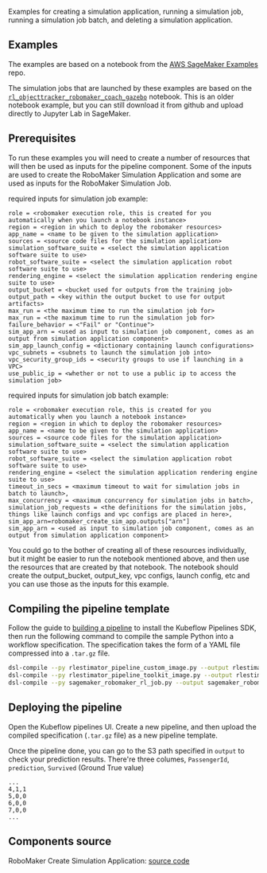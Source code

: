 Examples for creating a simulation application, running a simulation job, running a simulation job batch, and deleting a simulation application.

## Examples

The examples are based on a notebook from the [AWS SageMaker Examples](https://github.com/aws/amazon-sagemaker-examples) repo.

The simulation jobs that are launched by these examples are based on the
[`rl_objecttracker_robomaker_coach_gazebo`](https://github.com/aws/amazon-sagemaker-examples/tree/3de42334720a7197ea1f15395b66c44cf5ef7fd4/reinforcement_learning/rl_objecttracker_robomaker_coach_gazebo) notebook.
This is an older notebook example, but you can still download it from github and upload directly to Jupyter Lab in SageMaker.

## Prerequisites

To run these examples you will need to create a number of resources that will then be used as inputs for the pipeline component.
Some of the inputs are used to create the RoboMaker Simulation Application and some are used as inputs for the RoboMaker
Simulation Job.

required inputs for simulation job example:

```
role = <robomaker execution role, this is created for you automatically when you launch a notebook instance>
region = <region in which to deploy the robomaker resources>
app_name = <name to be given to the simulation application>
sources = <source code files for the simulation application>
simulation_software_suite = <select the simulation application software suite to use>
robot_software_suite = <select the simulation application robot software suite to use>
rendering_engine = <select the simulation application rendering engine suite to use>
output_bucket = <bucket used for outputs from the training job>
output_path = <key within the output bucket to use for output artifacts>
max_run = <the maximum time to run the simulation job for>
max_run = <the maximum time to run the simulation job for>
failure_behavior = <"Fail" or "Continue">
sim_app_arn = <used as input to simulation job component, comes as an output from simulation application component>
sim_app_launch_config = <dictionary containing launch configurations>
vpc_subnets = <subnets to launch the simulation job into>
vpc_security_group_ids = <security groups to use if launching in a VPC>
use_public_ip = <whether or not to use a public ip to access the simulation job>
```

required inputs for simulation job batch example:

```
role = <robomaker execution role, this is created for you automatically when you launch a notebook instance>
region = <region in which to deploy the robomaker resources>
app_name = <name to be given to the simulation application>
sources = <source code files for the simulation application>
simulation_software_suite = <select the simulation application software suite to use>
robot_software_suite = <select the simulation application robot software suite to use>
rendering_engine = <select the simulation application rendering engine suite to use>
timeout_in_secs = <maximum timeout to wait for simulation jobs in batch to launch>,
max_concurrency = <maximum concurrency for simulation jobs in batch>,
simulation_job_requests = <the definitions for the simulation jobs, things like launch configs and vpc configs are placed in here>,
sim_app_arn=robomaker_create_sim_app.outputs["arn"]
sim_app_arn = <used as input to simulation job component, comes as an output from simulation application component>
```

You could go to the bother of creating all of these resources individually, but it might be easier to run the notebook
mentioned above, and then use the resources that are created by that notebook. The notebook should create the output_bucket,
output_key, vpc configs, launch config, etc and you can use those as the inputs for this example.

## Compiling the pipeline template

Follow the guide to [building a pipeline](https://www.kubeflow.org/docs/guides/pipelines/build-pipeline/) to install the Kubeflow Pipelines SDK, then run the following command to compile the sample Python into a workflow specification. The specification takes the form of a YAML file compressed into a `.tar.gz` file.

```bash
dsl-compile --py rlestimator_pipeline_custom_image.py --output rlestimator_pipeline_custom_image.tar.gz
dsl-compile --py rlestimator_pipeline_toolkit_image.py --output rlestimator_pipeline_toolkit_image.tar.gz
dsl-compile --py sagemaker_robomaker_rl_job.py --output sagemaker_robomaker_rl_job.tar.gz
```

## Deploying the pipeline

Open the Kubeflow pipelines UI. Create a new pipeline, and then upload the compiled specification (`.tar.gz` file) as a new pipeline template.

Once the pipeline done, you can go to the S3 path specified in `output` to check your prediction results. There're three columes, `PassengerId`, `prediction`, `Survived` (Ground True value)

```
...
4,1,1
5,0,0
6,0,0
7,0,0
...
```

## Components source

RoboMaker Create Simulation Application:
[source code](https://github.com/kubeflow/pipelines/tree/master/components/aws/sagemaker/create_simulation_application/src)
